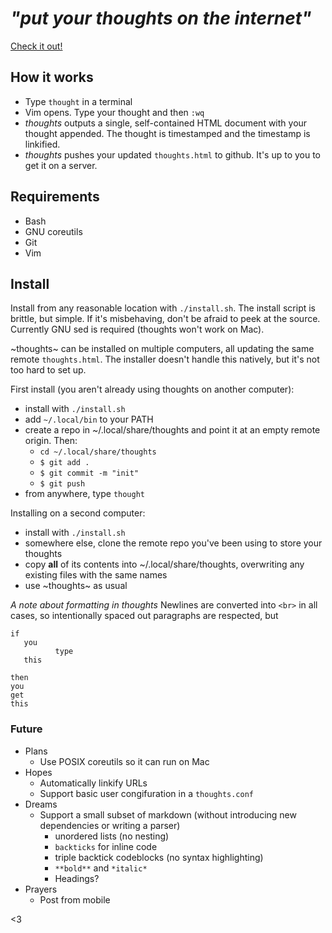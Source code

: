 
# *"put your thoughts on the internet"* 
[Check it out!](https://thoughts.maren.hup.is)

## How it works
* Type `thought` in a terminal
* Vim opens. Type your thought and then `:wq`
* *thoughts* outputs a single, self-contained HTML document with your thought appended. The thought is timestamped and the timestamp is linkified.
* *thoughts* pushes your updated `thoughts.html` to github. It's up to you to get it on a server.

## Requirements
* Bash
* GNU coreutils
* Git
* Vim

## Install
Install from any reasonable location with `./install.sh`. The install script is brittle, but simple. If it's misbehaving, don't be afraid to peek at the source. Currently GNU sed is required (thoughts won't work on Mac).

~thoughts~ can be installed on multiple computers, all updating the same remote `thoughts.html`. The installer doesn't handle this natively, but it's not too hard to set up.

First install (you aren't already using thoughts on another computer):
* install with `./install.sh`
* add `~/.local/bin` to your PATH
* create a repo in ~/.local/share/thoughts and point it at an empty remote origin. Then:
  * `cd ~/.local/share/thoughts`
  * `$ git add .`
  * `$ git commit -m "init"`
  * `$ git push`
* from anywhere, type `thought`

Installing on a second computer:
* install with `./install.sh`
* somewhere else, clone the remote repo you've been using to store your thoughts
* copy **all** of its contents into ~/.local/share/thoughts, overwriting any existing files with the same names
* use ~thoughts~ as usual

*A note about formatting in thoughts*
Newlines are converted into `<br>` in all cases, so intentionally spaced out paragraphs are respected, but
```
if
   you
          type
   this
```
```
then
you
get
this
```

### Future
* Plans
  * Use POSIX coreutils so it can run on Mac
* Hopes
  * Automatically linkify URLs
  * Support basic user congifuration in a `thoughts.conf`
* Dreams
  * Support a small subset of markdown (without introducing new dependencies or writing a parser)
    * unordered lists (no nesting)
    * ``backticks`` for inline code
    * triple backtick codeblocks (no syntax highlighting)
    * `**bold**` and `*italic*`
    * Headings?
* Prayers
  * Post from mobile

<3
